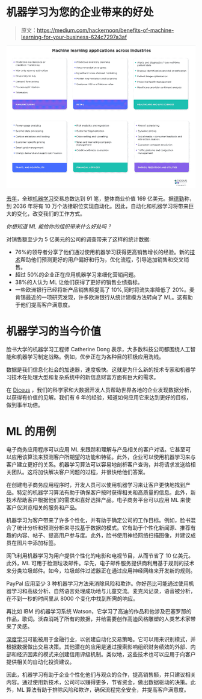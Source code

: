# 机器学习为您的企业带来的好处

> 原文：<https://medium.com/hackernoon/benefits-of-machine-learning-for-your-business-624c7297a3af>

![](img/1b04e4780198b4201d996e5b993c4faa.png)

[去年](https://www.statista.com/statistics/822160/worldwide-machine-learning-mergers-acquisitions-total-deal-volume/)，全球[机器学习](https://hackernoon.com/tagged/machine-learning)交易总数达到 91 笔，整体商业价值 169 亿美元。据[德勤](https://www.legaltechnology.com/latest-news/deloitte-insight-100000-legal-roles-to-be-automated/)称，到 2036 年将有 10 万个法律职位实现自动化。因此，自动化和机器学习将带来巨大的变化，改变我们的工作方式。

*你想知道 ML 能给你的组织带来什么好处吗？*

对销售额至少为 5 亿美元的公司的调查带来了这样的统计数据:

*   76%的领导者分享了他们通过使用机器学习获得更高销售增长的经验。新的[技术](https://hackernoon.com/tagged/technology)帮助他们预测更好的用户偏好和行为，优化流程，引导追加销售和交叉销售。
*   超过 50%的企业正在应用机器学习来细化营销问题。
*   38%的人认为 ML 让他们获得了更好的销售业绩指标。
*   一些欧洲银行已经将新产品销售额提高了 10%,同时将流失率降低了 20%。麦肯锡最近的一项研究发现，许多欧洲银行从统计建模方法转向了 ML。这有助于他们提高客户满意度。

# 机器学习的当今价值

脸书大学的机器学习工程师 Catherine Dong 表示，大多数科技公司都围绕人工智能和机器学习制定战略。例如，优步正在为各种目的积极应用洗钱。

数据是我们信息化社会的加速器，速度极快。这就是为什么新的技术专家和机器学习技术在处理大型和复杂系统中的新信息财富方面有巨大的需求。

在 [Diceus](https://diceus.com/) ，我们的科学家和大数据开发人员帮助世界各地的企业发现数据分析，以获得有价值的见解。我们有 6 年的经验，知道如何应用它来达到更好的目标，做到事半功倍。

# ML 的用例

电子商务应用程序可以应用 ML 来跟踪和理解与产品相关的客户对话。它甚至可以应用该算法来预测客户所期望的功能和特征。此外，企业可以使用机器学习来与客户建立更好的关系。机器学习算法可以容易地剖析客户查询，并将请求发送给相关团队。这将加快解决客户问题的过程，并很快给他们答案。

在创建电子商务应用程序时，开发人员可以使用机器学习来让客户更快地找到产品。特定的机器学习算法有助于确保客户按时获得相关和高质量的信息。此外，新技术帮助客户根据他们的需求和喜好选择产品。电子商务平台可以应用 ML 来使客户仅浏览相关的服务和产品。

机器学习为客户带来了许多个性化，并有助于确定公司的工作目标。例如，脸书混合了统计分析和预测分析来寻找基于数据的模式。它有助于个性化新闻源、推荐有趣的内容、帖子、提高用户参与度。此外，脸书使用神经网络扫描图像，并建议成员在图片中添加标签。

网飞利用机器学习为用户提供个性化的电影和电视节目，从而节省了 10 亿美元。此外，ML 可用于检测垃圾邮件。早先，电子邮件服务提供商利用基于规则的技术来分类垃圾邮件。如今，垃圾邮件过滤器正在通过应用神经网络来开发新的规则。

PayPal 应用至少 3 种机器学习方法来消除风险和欺诈。你好芭比可能通过使用机器学习和高级分析、自然语言处理成功地与儿童交流。麦克风记录，语音被分析，在不到一秒的时间里从 8000 个变化中找到所需的响应。

再比如 IBM 的机器学习系统 Watson，它学习了高迪的作品和他涉及巴塞罗那的作品，歌词。沃森消耗了所有的数据，并给需要创作高迪风格雕塑的人类艺术家带来了灵感。

[深度学习](https://www.tcs.com/content/dam/tcs/pdf/Industries/Banking%20and%20Financial%20Services/Machine%20Learning%20in%20Capital%20Markets.pdf)可能被用于金融行业，以创建自动化交易策略。它可以用来识别模式，并根据数据做出交易决策。其他潜在的应用是通过搜索影响组织财务绩效的外部、内部和经济因素的模式来创建信用评级机制。类似地，这些技术也可以应用于向客户提供相关的自动化投资建议。

因此，机器学习有助于企业个性化他们与观众的合作，提高销售额，并只建议相关内容。通过使用新技术，公司可以赚得更多，节省资金，做出数据驱动的决策。此外，ML 算法有助于排除风险和欺诈，确保流程完全安全，并提高客户满意度。
